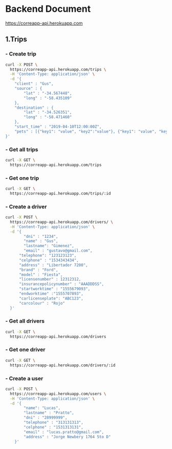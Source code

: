 # Backend Document
https://correapp-api.herokuapp.com

## 1.Trips
### - Create trip
```bash
curl -X POST \
  https://correapp-api.herokuapp.com/trips \
  -H 'Content-Type: application/json' \
  -d '{
	"client" : "Gus",
	"source" : {
		"lat" : "-34.567448",
		"long" : "-58.435109"
	},
	"destination" : {
		"lat" : "-34.526351",
		"long" : "-58.471460"
	},
	"start_time" : "2019-04-10T12:00:00Z",
	"pets" : [{"key1": "value", "key2":"value"}, {"key1": "value", "key2":"value"}]
}'
```

### - Get all trips
```bash
curl -X GET \
  https://correapp-api.herokuapp.com/trips
```

### - Get one trip
```bash
curl -X GET \
  https://correapp-api.herokuapp.com/trips/:id
```

### - Create a driver
```bash
curl -X POST \
  https://correapp-api.herokuapp.com/drivers/ \
  -H 'Content-Type: application/json' \
  -d '{
    	"dni" : "1234",
    	"name" : "Gus",
    	"lastname": "Gimenez",
    	"email" : "gustavo@gmail.com",
      "telephone": "123123123",
      "celphone" : "1534343434",
      "address" : "Libertador 7200",
      "brand" : "Ford",
      "model" : "Fiesta",
      "licensenumber" : 12312312,
      "insurancepolicynumber" : "AAADDDSS",
      "startworktime" : "1555679093",
      "endworktime" :"1555707893",
      "carlicenseplate": "ABC123",
      "carcolour" : "Rojo"
  }'
```

### - Get all drivers
```bash
curl -X GET \
  https://correapp-api.herokuapp.com/drivers
```

### - Get one driver
```bash
curl -X GET \
  https://correapp-api.herokuapp.com/drivers/:id
```



### - Create a user
```bash
curl -X POST \
  https://correapp-api.herokuapp.com/users \
  -H 'Content-Type: application/json' \
  -d '{
    	"name": "Lucas",
    	"lastname" : "Pratto",
    	"dni" : "28999999",
    	"telephone" : "313131313",
    	"celphone" : "1531313131",
    	"email" : "lucas.pratto@gmail.com",
    	"address" : "Jorge Newbery 1764 5to D"
    }'
```